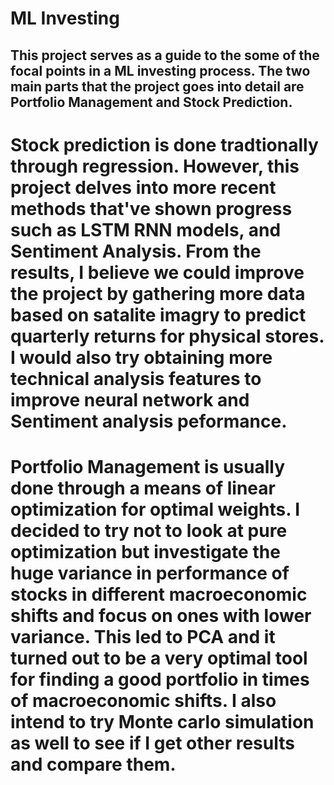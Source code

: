 # ML Investing


## This project serves as a guide to the some of the focal points in a ML investing process. The two main parts that the project goes into detail are Portfolio Management and Stock Prediction.

# Stock prediction is done tradtionally through regression. However, this project delves into more recent methods that've shown progress such as LSTM RNN models, and Sentiment Analysis. From the results, I believe we could improve the project by gathering more data based on satalite imagry to predict quarterly returns for physical stores. I would also try obtaining more technical analysis features to improve neural network and Sentiment analysis peformance. 

# Portfolio Management is usually done through a means of linear optimization for optimal weights. I decided to try not to look at pure optimization but investigate the huge variance in performance of stocks in different macroeconomic shifts and focus on ones with lower variance. This led to PCA and it turned out to be a very optimal tool for finding a good portfolio in times of macroeconomic shifts. I also intend to try Monte carlo simulation as well to see if I get other results and compare them.
